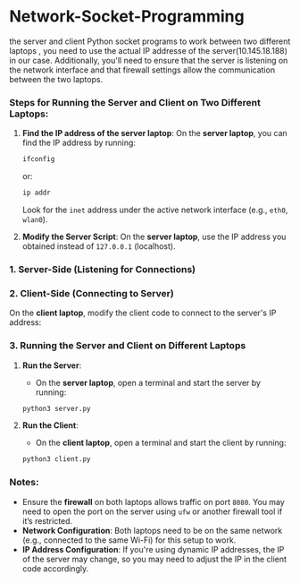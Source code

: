 # Network-Socket-Programming
 the server and client Python socket programs to work between two different laptops , you need to use the actual IP addresse of the server(10.145.18.188) in our case. Additionally, you'll need to ensure that the server is listening on the network interface and that firewall settings allow the communication between the two laptops.

### Steps for Running the Server and Client on Two Different Laptops:

1. **Find the IP address of the server laptop**:
   On the **server laptop**, you can find the IP address by running:
   ```bash
   ifconfig
   ```
   or:
   ```bash
   ip addr
   ```
   Look for the `inet` address under the active network interface (e.g., `eth0`, `wlan0`).



2. **Modify the Server Script**:
   On the **server laptop**, use the IP address you obtained instead of `127.0.0.1` (localhost).

### 1. **Server-Side (Listening for Connections)**

### 2. **Client-Side (Connecting to Server)**

On the **client laptop**, modify the client code to connect to the server's IP address:

### 3. **Running the Server and Client on Different Laptops**

1. **Run the Server**:
   - On the **server laptop**, open a terminal and start the server by running:
   ```bash
   python3 server.py
   ```

2. **Run the Client**:
   - On the **client laptop**, open a terminal and start the client by running:
   ```bash
   python3 client.py
   ```


### Notes:
- Ensure the **firewall** on both laptops allows traffic on port `8080`. You may need to open the port on the server using `ufw` or another firewall tool if it’s restricted.
- **Network Configuration**: Both laptops need to be on the same network (e.g., connected to the same Wi-Fi) for this setup to work.
- **IP Address Configuration**: If you're using dynamic IP addresses, the IP of the server may change, so you may need to adjust the IP in the client code accordingly.


